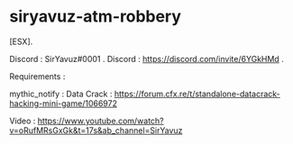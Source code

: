 # siryavuz-atm-robbery
[ESX].

 Discord : SirYavuz#0001 .
 Discord : https://discord.com/invite/6YGkHMd .
 
 Requirements : 
 
 mythic_notify :
 Data Crack : https://forum.cfx.re/t/standalone-datacrack-hacking-mini-game/1066972
 
 Video : https://www.youtube.com/watch?v=oRufMRsGxGk&t=17s&ab_channel=SirYavuz
 
